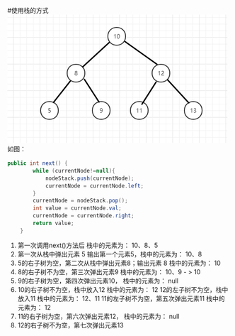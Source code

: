 #使用栈的方式
![image-20210801121529631](./BSTIterator2.png)
如图：
```java
public int next() {
        while (currentNode!=null){
            nodeStack.push(currentNode);
            currentNode = currentNode.left;
        }
        currentNode = nodeStack.pop();
        int value = currentNode.val;
        currentNode = currentNode.right;
        return value;
    }
```

1.  第一次调用next()方法后 栈中的元素为： 10、8、5
2.  第一次从栈中弹出元素 5 输出第一个元素5，栈中的元素为： 10、8 
3. 5的右子树为空，第二次从栈中弹出元素8；输出元素 8  栈中的元素为： 10
4. 8的右子树不为空，第三次弹出元素9   栈中的元素为： 10、9 - > 10
5. 9的右子树为空，第四次弹出元素10，  栈中的元素为： null
6. 10的右子树不为空，栈中放入12    栈中的元素为： 12
    12的左子树不为空，栈中放入11    栈中的元素为： 12、11
    11的左子树不为空，第五次弹出元素11     栈中的元素为： 12
7. 11的右子树为空，第六次弹出元素12， 栈中的元素为： null
8. 12的右子树不为空，第七次弹出元素13
